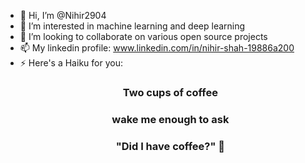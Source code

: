 - 👋 Hi, I’m @Nihir2904
- 👀 I’m interested in machine learning and deep learning
- 💞️ I’m looking to collaborate on various open source projects
- 📫 My linkedin profile: www.linkedin.com/in/nihir-shah-19886a200
- ⚡ Here's a Haiku for you:
      <h3 align="center">
  Two cups of coffee 
      </h3>
      <h3 align="center">
  wake me enough to ask 
      </h3>
  <h3 align="center">
  "Did I have coffee?" 
  🦉
</h3>

<!---
Nihir2904/Nihir2904 is a ✨ special ✨ repository because its `README.md` (this file) appears on your GitHub profile.
You can click the Preview link to take a look at your changes.
--->
